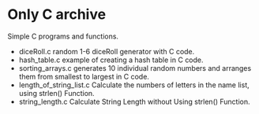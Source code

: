 # Only C archive

Simple C programs and functions.

* diceRoll.c random 1-6 diceRoll generator with C code. 
* hash_table.c example of creating a hash table in C code.
* sorting_arrays.c generates 10 individual random numbers and arranges them from smallest to largest in C code.
* length_of_string_list.c Calculate the numbers of letters in the name list, using strlen() Function.
* string_length.c Calculate String Length without Using strlen() Function.
